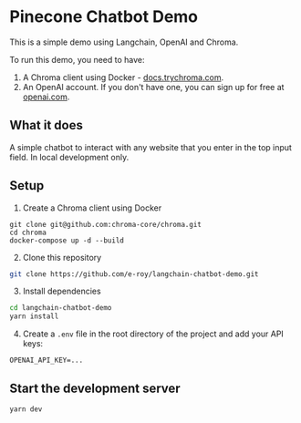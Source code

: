 # Pinecone Chatbot Demo

This is a simple demo using Langchain, OpenAI and Chroma.

To run this demo, you need to have:

1. A Chroma client using Docker - [docs.trychroma.com](https://docs.trychroma.com/).
2. An OpenAI account. If you don't have one, you can sign up for free at [openai.com](https://www.openai.com).

## What it does

A simple chatbot to interact with any website that you enter in the top input field. In local development only.

## Setup

1. Create a Chroma client using Docker

```
git clone git@github.com:chroma-core/chroma.git
cd chroma
docker-compose up -d --build
```

2. Clone this repository

```bash
git clone https://github.com/e-roy/langchain-chatbot-demo.git
```

3. Install dependencies

```bash
cd langchain-chatbot-demo
yarn install
```

4. Create a `.env` file in the root directory of the project and add your API keys:

```
OPENAI_API_KEY=...
```

## Start the development server

```bash
yarn dev
```
